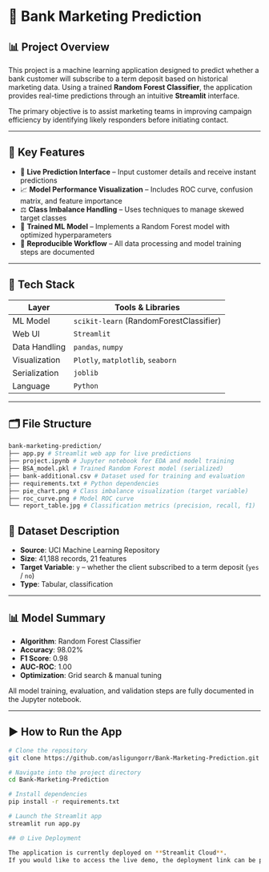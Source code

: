 # 🏦 Bank Marketing Prediction

## 📊 Project Overview

This project is a machine learning application designed to predict whether a bank customer will subscribe to a term deposit based on historical marketing data. Using a trained **Random Forest Classifier**, the application provides real-time predictions through an intuitive **Streamlit** interface.

The primary objective is to assist marketing teams in improving campaign efficiency by identifying likely responders before initiating contact.

---

## 🚀 Key Features

- 🔮 **Live Prediction Interface** – Input customer details and receive instant predictions  
- 📈 **Model Performance Visualization** – Includes ROC curve, confusion matrix, and feature importance  
- ⚖️ **Class Imbalance Handling** – Uses techniques to manage skewed target classes  
- 🧠 **Trained ML Model** – Implements a Random Forest model with optimized hyperparameters  
- 🧪 **Reproducible Workflow** – All data processing and model training steps are documented

---

## 🧰 Tech Stack

| Layer        | Tools & Libraries                     |
|--------------|----------------------------------------|
| ML Model     | `scikit-learn` (RandomForestClassifier) |
| Web UI       | `Streamlit`                            |
| Data Handling| `pandas`, `numpy`                      |
| Visualization| `Plotly`, `matplotlib`, `seaborn`      |
| Serialization| `joblib`                               |
| Language     | `Python`                               |

---

## 🗂️ File Structure


``` bash
bank-marketing-prediction/
├── app.py # Streamlit web app for live predictions
├── project.ipynb # Jupyter notebook for EDA and model training
├── BSA_model.pkl # Trained Random Forest model (serialized)
├── bank-additional.csv # Dataset used for training and evaluation
├── requirements.txt # Python dependencies
├── pie_chart.png # Class imbalance visualization (target variable)
├── roc_curve.png # Model ROC curve
└── report_table.jpg # Classification metrics (precision, recall, f1) 
```
## 📁 Dataset Description

- **Source**: UCI Machine Learning Repository  
- **Size**: 41,188 records, 21 features  
- **Target Variable**: `y` – whether the client subscribed to a term deposit (`yes` / `no`)  
- **Type**: Tabular, classification  

---

## 📊 Model Summary

- **Algorithm**: Random Forest Classifier  
- **Accuracy**: 98.02%  
- **F1 Score**: 0.98  
- **AUC-ROC**: 1.00  
- **Optimization**: Grid search & manual tuning  

All model training, evaluation, and validation steps are fully documented in the Jupyter notebook.

---

## ▶️ How to Run the App

```bash
# Clone the repository
git clone https://github.com/asligungorr/Bank-Marketing-Prediction.git

# Navigate into the project directory
cd Bank-Marketing-Prediction

# Install dependencies
pip install -r requirements.txt

# Launch the Streamlit app
streamlit run app.py

## 🌐 Live Deployment

The application is currently deployed on **Streamlit Cloud**.  
If you would like to access the live demo, the deployment link can be provided upon request.
